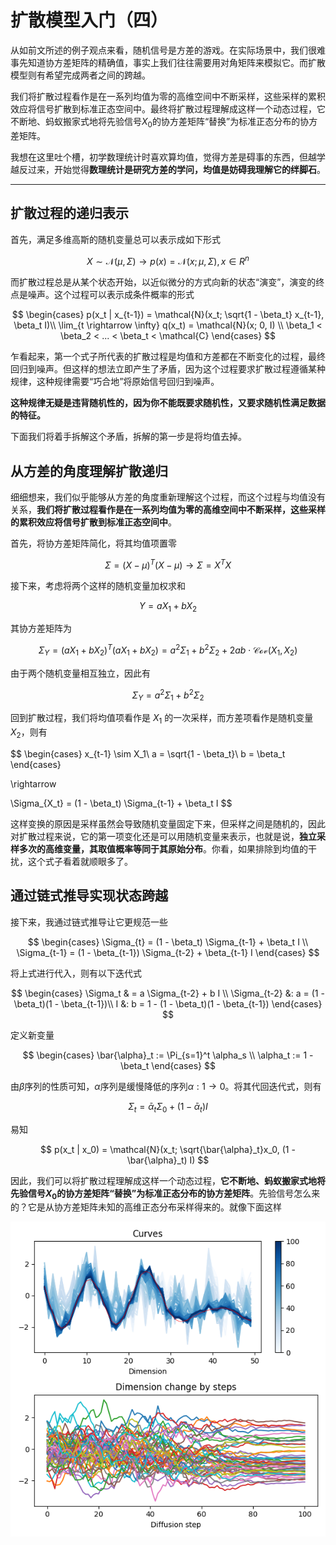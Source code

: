 # 扩散模型入门（四）

从如前文所述的例子观点来看，随机信号是方差的游戏。在实际场景中，我们很难事先知道协方差矩阵的精确值，事实上我们往往需要用对角矩阵来模拟它。而扩散模型则有希望完成两者之间的跨越。

我们将扩散过程看作是在一系列均值为零的高维空间中不断采样，这些采样的累积效应将信号扩散到标准正态空间中。最终将扩散过程理解成这样一个动态过程，它不断地、蚂蚁搬家式地将先验信号$X_0$的协方差矩阵“替换”为标准正态分布的协方差矩阵。

我想在这里吐个槽，初学数理统计时喜欢算均值，觉得方差是碍事的东西，但越学越反过来，开始觉得**数理统计是研究方差的学问，均值是妨碍我理解它的绊脚石**。

---

## 扩散过程的递归表示

首先，满足多维高斯的随机变量总可以表示成如下形式

$$
X \sim \mathcal{N}(\mu, \Sigma)
\rightarrow
p(x) = \mathcal{N}(x; \mu, \Sigma), x \in R^n
$$

而扩散过程总是从某个状态开始，以近似微分的方式向新的状态“演变”，演变的终点是噪声。这个过程可以表示成条件概率的形式

$$
\begin{cases}
p(x_t | x_{t-1}) = 
\mathcal{N}(x_t; \sqrt{1 - \beta_t} x_{t-1}, \beta_t I)\\
\lim_{t \rightarrow \infty} q(x_t) = \mathcal{N}(x; 0, I) \\
\beta_1 < \beta_2 < ... < \beta_t < \mathcal{C}
\end{cases}
$$

乍看起来，第一个式子所代表的扩散过程是均值和方差都在不断变化的过程，最终回归到噪声。但这样的想法立即产生了矛盾，因为这个过程要求扩散过程遵循某种规律，这种规律需要“巧合地”将原始信号回归到噪声。

**这种规律无疑是违背随机性的，因为你不能既要求随机性，又要求随机性满足数据的特征。**

下面我们将着手拆解这个矛盾，拆解的第一步是将均值去掉。

## 从方差的角度理解扩散递归

细细想来，我们似乎能够从方差的角度重新理解这个过程，而这个过程与均值没有关系，**我们将扩散过程看作是在一系列均值为零的高维空间中不断采样，这些采样的累积效应将信号扩散到标准正态空间中**。

首先，将协方差矩阵简化，将其均值项置零

$$
\Sigma = (X-\mu)^T(X - \mu) \rightarrow
\Sigma = X^T X
$$

接下来，考虑将两个这样的随机变量加权求和

$$
Y = a X_1 + b X_2
$$

其协方差矩阵为

$$
\Sigma_Y = (a X_1 + b X_2) ^T (a X_1 + b X_2) = a^2 \Sigma_1 + b^2 \Sigma_2 + 2ab \cdot \mathcal{Cov}(X_1, X_2)
$$

由于两个随机变量相互独立，因此有

$$
\Sigma_Y = a^2 \Sigma_1 + b^2 \Sigma_2
$$

回到扩散过程，我们将均值项看作是 $X_1$ 的一次采样，而方差项看作是随机变量 $X_2$，则有

$$
\begin{cases}
x_{t-1} \sim X_1\\
a = \sqrt{1 - \beta_t}\\
b = \beta_t
\end{cases}

\rightarrow

\Sigma_{X_t} = (1 - \beta_t) \Sigma_{t-1} + \beta_t I
$$

这样变换的原因是采样虽然会导致随机变量固定下来，但采样之间是随机的，因此对扩散过程来说，它的第一项变化还是可以用随机变量来表示，也就是说，**独立采样多次的高维变量，其取值概率等同于其原始分布**。你看，如果排除到均值的干扰，这个式子看着就顺眼多了。

## 通过链式推导实现状态跨越

接下来，我通过链式推导让它更规范一些

$$
\begin{cases}
\Sigma_{t} = (1 - \beta_t) \Sigma_{t-1} + \beta_t I \\
\Sigma_{t-1} = (1 - \beta_{t-1}) \Sigma_{t-2} + \beta_{t-1} I
\end{cases}
$$

将上式进行代入，则有以下迭代式

$$
\begin{cases}
\Sigma_t  & = a \Sigma_{t-2} + b I \\
\Sigma_{t-2} &: a = (1 - \beta_t)(1 - \beta_{t-1})\\
I &: b = 1 - (1 - \beta_t)(1 - \beta_{t-1})
\end{cases}
$$

定义新变量

$$
\begin{cases}
\bar{\alpha}_t := \Pi_{s=1}^t \alpha_s \\
\alpha_t := 1 - \beta_t
\end{cases}
$$

由$\beta$序列的性质可知，$\alpha$序列是缓慢降低的序列$\alpha: 1 \rightarrow 0$。将其代回迭代式，则有

$$
\Sigma_t = \bar{\alpha}_t \Sigma_0 + (1 - \bar{\alpha}_t) I
$$

易知

$$
p(x_t | x_0) = 
\mathcal{N}(x_t; \sqrt{\bar{\alpha}_t}x_0, (1 - \bar{\alpha}_t) I)
$$

因此，我们可以将扩散过程理解成这样一个动态过程，**它不断地、蚂蚁搬家式地将先验信号$X_0$的协方差矩阵“替换”为标准正态分布的协方差矩阵**。先验信号怎么来的？它是从协方差矩阵未知的高维正态分布采样得来的。就像下面这样

![Untitled](%E6%89%A9%E6%95%A3%E6%A8%A1%E5%9E%8B%E5%85%A5%E9%97%A8%EF%BC%88%E5%9B%9B%EF%BC%89%2007dff0c9daef416685b3c06b65248872/Untitled.png)